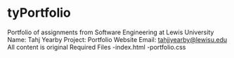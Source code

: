 # tyPortfolio
Portfolio of assignments from Software Engineering at Lewis University
Name: Tahj Yearby
Project: Portfolio Website
Email: tahjjyearby@lewisu.edu
All content is original 
Required Files
    -index.html
    -portfolio.css
